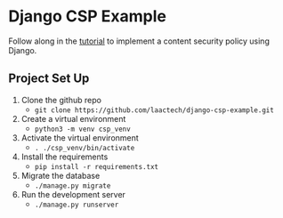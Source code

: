 # Django CSP Example

Follow along in the [tutorial](https://www.laac.dev/blog/content-security-policy-using-django/)
to implement a content security policy using Django.

## Project Set Up
1. Clone the github repo
    * `git clone https://github.com/laactech/django-csp-example.git`
1. Create a virtual environment
    * `python3 -m venv csp_venv`
1. Activate the virtual environment
    * `. ./csp_venv/bin/activate`
1. Install the requirements
    * `pip install -r requirements.txt`
1. Migrate the database
    * `./manage.py migrate`
1. Run the development server
    * `./manage.py runserver`
